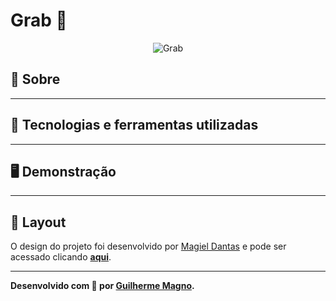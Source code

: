 # Grab 📘
<p align="center">
<img src="https://i.imgur.com/E4W8dU8.png" alt="Grab" title="Grab">
</p>

## 📖 Sobre   

---

## 🚀 Tecnologias e ferramentas utilizadas


---

## 🖥️ Demonstração


---

## 🔖 Layout
O design do projeto foi desenvolvido por [Magiel Dantas](https://github.com/magdielndantas) e pode ser acessado clicando **[aqui](https://www.figma.com/file/QYQm17sJV0ZhviTGOa1jmZ/Grab-Login?node-id=0%3A1)**.

---

**Desenvolvido com 💙 por [Guilherme Magno](https://github.com/devmagno/).**